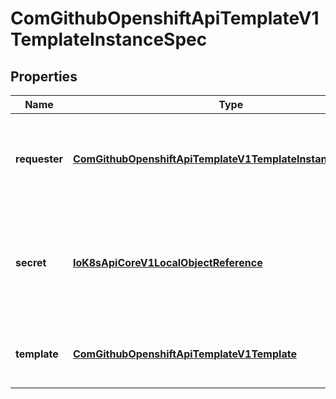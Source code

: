 
# ComGithubOpenshiftApiTemplateV1TemplateInstanceSpec

## Properties
Name | Type | Description | Notes
------------ | ------------- | ------------- | -------------
**requester** | [**ComGithubOpenshiftApiTemplateV1TemplateInstanceRequester**](ComGithubOpenshiftApiTemplateV1TemplateInstanceRequester.md) | requester holds the identity of the agent requesting the template instantiation. |  [optional]
**secret** | [**IoK8sApiCoreV1LocalObjectReference**](IoK8sApiCoreV1LocalObjectReference.md) | secret is a reference to a Secret object containing the necessary template parameters. |  [optional]
**template** | [**ComGithubOpenshiftApiTemplateV1Template**](ComGithubOpenshiftApiTemplateV1Template.md) | template is a full copy of the template for instantiation. | 



